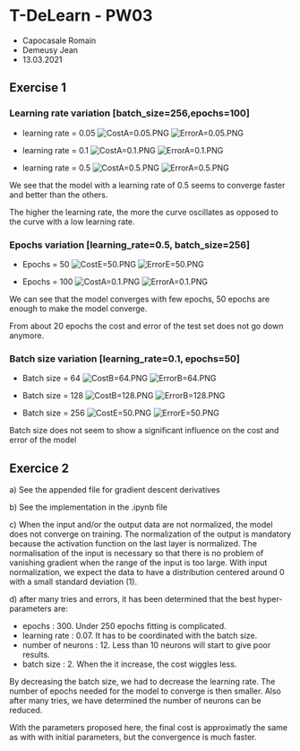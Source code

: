 # T-DeLearn - PW03
* Capocasale Romain
* Demeusy Jean
* 13.03.2021

## Exercise 1
### Learning rate variation [batch_size=256,epochs=100]
* learning rate = 0.05
![CostA=0.05.PNG](CostA=0.05.PNG)
![ErrorA=0.05.PNG](ErrorA=0.05.PNG)

* learning rate = 0.1
![CostA=0.1.PNG](CostA=0.1.PNG)
![ErrorA=0.1.PNG](ErrorA=0.1.PNG)

* learning rate = 0.5
![CostA=0.5.PNG](CostA=0.5.PNG)
![ErrorA=0.5.PNG](ErrorA=0.5.PNG)

We see that the model with a learning rate of 0.5 seems to converge faster and better than the others.

The higher the learning rate, the more the curve oscillates as opposed to the curve with a low learning rate.

### Epochs variation [learning_rate=0.5, batch_size=256]
* Epochs = 50
![CostE=50.PNG](CostE=50.PNG)
![ErrorE=50.PNG](ErrorE=50.PNG)

* Epochs = 100
![CostA=0.1.PNG](CostA=0.1.PNG)
![ErrorA=0.1.PNG](ErrorA=0.1.PNG)

We can see that the model converges with few epochs, 50 epochs are enough to make the model converge. 

From about 20 epochs the cost and error of the test set does not go down anymore.

### Batch size variation [learning_rate=0.1, epochs=50]
 
* Batch size = 64
![CostB=64.PNG](CostB=64.PNG)
![ErrorB=64.PNG](ErrorB=64.PNG)

* Batch size = 128
![CostB=128.PNG](CostB=128.PNG)
![ErrorB=128.PNG](ErrorB=128.PNG)

* Batch size = 256
![CostE=50.PNG](CostE=50.PNG)
![ErrorE=50.PNG](ErrorE=50.PNG)

Batch size does not seem to show a significant influence on the cost and error of the model



## Exercice 2

a) See the appended file for gradient descent derivatives

b) See the implementation in the .ipynb file

c)  When the input and/or the output data are not normalized, the model does not converge on training. The normalization of the output is mandatory because the activation function on the last layer is normalized. The normalisation of the input is necessary so that there is no problem of vanishing gradient when the range of the input is too large. With input normalization, we expect the data to have a distribution centered around 0 with a small standard deviation (1).

d) after many tries and errors, it has been determined that the best hyper-parameters are:

- epochs : 300. Under 250 epochs fitting is complicated.
- learning rate : 0.07. It has to be coordinated with the batch size.
- number of neurons : 12. Less than 10 neurons will start to give poor results.
- batch size : 2. When the it increase, the cost wiggles less.


By decreasing the batch size, we had to decrease the learning rate. The number of epochs needed for the model to converge is then smaller. Also after many tries, we have determined the number of neurons can be reduced.

With the parameters proposed here, the final cost is approximatly the same as with with initial parameters, but the convergence is much faster.